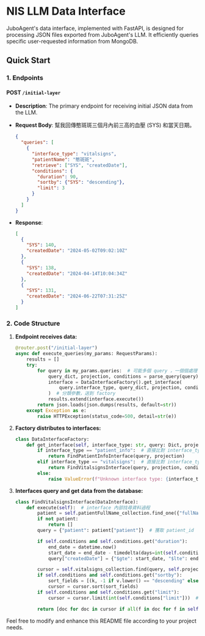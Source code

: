 # NIS LLM Data Interface

JuboAgent's data interface, implemented with FastAPI, is designed for processing JSON files exported from JuboAgent's LLM. It efficiently queries specific user-requested information from MongoDB.

## Quick Start

### 1. Endpoints

#### POST `/initial-layer`
- **Description**: The primary endpoint for receiving initial JSON data from the LLM.

- **Request Body**: 幫我回傳憨斑斑三個月內前三高的血壓 (SYS) 和當天日期。
    ```json
    {
      "queries": [
        {
          "interface_type": "vitalsigns",
          "patientName": "憨斑斑",
          "retrieve": ["SYS", "createdDate"],
          "conditions": {
            "duration": 90,
            "sortby": {"SYS": "descending"},
            "limit": 3
          }
        }
      ]
    }
    ```

- **Response**:
    ```json
    [
      {
        "SYS": 140,
        "createdDate": "2024-05-02T09:02:10Z"
      },
      {
        "SYS": 138,
        "createdDate": "2024-04-14T10:04:34Z"
      },
      {
        "SYS": 131,
        "createdDate": "2024-06-22T07:31:25Z"
      }
    ]
    ```

### 2. Code Structure

1. **Endpoint receives data:**
    ```python
    @router.post("/initial-layer")
    async def execute_queries(my_params: RequestParams):
        results = []
        try:
            for query in my_params.queries:  # 可能多個 query ，一個個處理
                query_dict, projection, conditions = parse_query(query)
                interface = DataInterfaceFactory().get_interface(
                    query.interface_type, query_dict, projection, conditions
                )  # 分類參數，送到 factory
                results.extend(interface.execute())
            return json.loads(json.dumps(results, default=str))
        except Exception as e:
            raise HTTPException(status_code=500, detail=str(e))
    ```

2. **Factory distributes to interfaces:**
    ```python
    class DataInterfaceFactory:
        def get_interface(self, interface_type: str, query: Dict, projection: Dict = None, conditions: Optional[Dict] = None):
            if interface_type == "patient_info":  # 直接比對 interface_type
                return FindPatientInfoInterface(query, projection)
            elif interface_type == "vitalsigns":  # 直接比對 interface_type
                return FindVitalsignsInterface(query, projection, conditions)
            else:
                raise ValueError(f"Unknown interface type: {interface_type}")
    ```

3. **Interfaces query and get data from the database:**
    ```python
    class FindVitalsignsInterface(DataInterface):
        def execute(self):  # interface 內部找尋資料過程
            patient = self.patientFullName_collection.find_one({"fullName": self.query["patientName"]})
            if not patient:
                return []
            query = {"patient": patient["patient"]}  # 獲取 patient_id

            if self.conditions and self.conditions.get("duration"):
                end_date = datetime.now()
                start_date = end_date - timedelta(days=int(self.conditions["duration"]))
                query["createdDate"] = {"$gte": start_date, "$lte": end_date}  # 獲取日期範圍

            cursor = self.vitalsigns_collection.find(query, self.projection)
            if self.conditions and self.conditions.get("sortby"):
                sort_fields = [(k, -1 if v.lower() == "descending" else 1) for k, v in self.conditions["sortby"].items()]
                cursor = cursor.sort(sort_fields)
            if self.conditions and self.conditions.get("limit"):
                cursor = cursor.limit(int(self.conditions["limit"]))  # 處理限定條件

            return [doc for doc in cursor if all(f in doc for f in self.projection.keys() if self.projection[f] == 1)]  # 回傳結果
    ```

Feel free to modify and enhance this README file according to your project needs.
